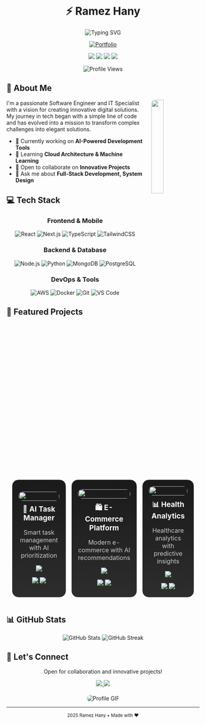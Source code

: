<div align="center">
  
# ⚡️ Ramez Hany

<p align="center">
  <img src="https://readme-typing-svg.demolab.com?font=Fira+Code&weight=600&size=22&pause=1000&color=6AD600&center=true&vCenter=true&random=false&width=435&lines=Software+Engineer;IT+Infrastructure+Specialist;Full-Stack+Developer;Tech+Innovator" alt="Typing SVG" />
</p>

[![Portfolio](https://img.shields.io/badge/Portfolio-Visit_My_Digital_Space-00C853?style=for-the-badge&logo=google-chrome&logoColor=white)](https://ramezhany.online/)

<p align="center">
  <a href="https://www.linkedin.com/in/rramezhany" target="_blank"><img src="https://img.shields.io/badge/LinkedIn-Connect-0A66C2?style=for-the-badge&logo=linkedin&logoColor=white"/></a>
  <a href="https://twitter.com/rramezhany" target="_blank"><img src="https://img.shields.io/badge/X_(Twitter)-Follow-000000?style=for-the-badge&logo=x&logoColor=white"/></a>
  <a href="https://www.instagram.com/rramez.hany" target="_blank"><img src="https://img.shields.io/badge/Instagram-Follow-E4405F?style=for-the-badge&logo=instagram&logoColor=white"/></a>
  <a href="https://www.facebook.com/ramezhany.online" target="_blank"><img src="https://img.shields.io/badge/Facebook-Connect-1877F2?style=for-the-badge&logo=facebook&logoColor=white"/></a>
</p>

<img src="https://komarev.com/ghpvc/?username=RamezHany&label=Profile%20Views&color=0e75b6&style=flat" alt="Profile Views" />

</div>

## 🚀 About Me

<img src="https://github.com/RamezHany/RamezHany/blob/main/profile-img.png" align="right" width="25%" style="margin-left: 20px; border-radius: 10px;"/>

I'm a passionate Software Engineer and IT Specialist with a vision for creating innovative digital solutions. My journey in tech began with a simple line of code and has evolved into a mission to transform complex challenges into elegant solutions.

- 🔭 Currently working on **AI-Powered Development Tools**
- 🌱 Learning **Cloud Architecture & Machine Learning**
- 👯 Open to collaborate on **Innovative Projects**
- 💬 Ask me about **Full-Stack Development, System Design**

## 💻 Tech Stack

<div align="center">

### Frontend & Mobile
![React](https://img.shields.io/badge/React-20232A?style=for-the-badge&logo=react&logoColor=61DAFB)
![Next.js](https://img.shields.io/badge/Next.js-000000?style=for-the-badge&logo=next.js&logoColor=white)
![TypeScript](https://img.shields.io/badge/TypeScript-007ACC?style=for-the-badge&logo=typescript&logoColor=white)
![TailwindCSS](https://img.shields.io/badge/Tailwind_CSS-38B2AC?style=for-the-badge&logo=tailwind-css&logoColor=white)

### Backend & Database
![Node.js](https://img.shields.io/badge/Node.js-339933?style=for-the-badge&logo=node.js&logoColor=white)
![Python](https://img.shields.io/badge/Python-3776AB?style=for-the-badge&logo=python&logoColor=white)
![MongoDB](https://img.shields.io/badge/MongoDB-47A248?style=for-the-badge&logo=mongodb&logoColor=white)
![PostgreSQL](https://img.shields.io/badge/PostgreSQL-316192?style=for-the-badge&logo=postgresql&logoColor=white)

### DevOps & Tools
![AWS](https://img.shields.io/badge/AWS-232F3E?style=for-the-badge&logo=amazon-aws&logoColor=white)
![Docker](https://img.shields.io/badge/Docker-2496ED?style=for-the-badge&logo=docker&logoColor=white)
![Git](https://img.shields.io/badge/Git-F05032?style=for-the-badge&logo=git&logoColor=white)
![VS Code](https://img.shields.io/badge/VS_Code-007ACC?style=for-the-badge&logo=visual-studio-code&logoColor=white)

</div>

## 🌟 Featured Projects

<div align="center">
  <table style="border-collapse: separate; border-spacing: 15px;">
    <tr>
      <td width="33%" align="center" style="background: linear-gradient(180deg, #1a1a1a 0%, #2d2d2d 100%); border-radius: 16px; padding: 16px; border: 1px solid #333;">
        <img src="https://cdn.dribbble.com/userupload/10591657/file/original-0c14503d27301610af7ac47624197c5f.png?resize=752x" alt="Project 1" width="100%" style="border-radius: 10px;">
        <h3 style="color: #fff; margin: 10px 0;">🤖 AI Task Manager</h3>
        <p style="color: #ccc; min-height: 60px;">Smart task management with AI prioritization</p>
        <div style="display: flex; gap: 10px; justify-content: center; margin: 15px 0;">
          <a href="#" target="_blank">
            <img src="https://img.shields.io/badge/Demo-FF3E00?style=for-the-badge&logo=github&logoColor=white"/>
          </a>
        </div>
        <div style="margin-top: 10px;">
          <img src="https://img.shields.io/badge/React-61DAFB?style=flat-square&logo=react&logoColor=black"/>
          <img src="https://img.shields.io/badge/Node.js-339933?style=flat-square&logo=node.js&logoColor=white"/>
        </div>
      </td>
      <td width="33%" align="center" style="background: linear-gradient(180deg, #1a1a1a 0%, #2d2d2d 100%); border-radius: 16px; padding: 16px; border: 1px solid #333;">
        <img src="https://cdn.dribbble.com/userupload/10591658/file/original-e911d9c3895c61c3db23f8e56c9b7293.png?resize=752x" alt="Project 2" width="100%" style="border-radius: 10px;">
        <h3 style="color: #fff; margin: 10px 0;">🛍️ E-Commerce Platform</h3>
        <p style="color: #ccc; min-height: 60px;">Modern e-commerce with AI recommendations</p>
        <div style="display: flex; gap: 10px; justify-content: center; margin: 15px 0;">
          <a href="#" target="_blank">
            <img src="https://img.shields.io/badge/Live-4CAF50?style=for-the-badge&logo=web&logoColor=white"/>
          </a>
        </div>
        <div style="margin-top: 10px;">
          <img src="https://img.shields.io/badge/Next.js-000000?style=flat-square&logo=next.js&logoColor=white"/>
          <img src="https://img.shields.io/badge/AWS-232F3E?style=flat-square&logo=amazon-aws&logoColor=white"/>
        </div>
      </td>
      <td width="33%" align="center" style="background: linear-gradient(180deg, #1a1a1a 0%, #2d2d2d 100%); border-radius: 16px; padding: 16px; border: 1px solid #333;">
        <img src="https://cdn.dribbble.com/userupload/10591659/file/original-5f2f8c89e661e9f67c062d24d0a4b5e8.png?resize=752x" alt="Project 3" width="100%" style="border-radius: 10px;">
        <h3 style="color: #fff; margin: 10px 0;">📊 Health Analytics</h3>
        <p style="color: #ccc; min-height: 60px;">Healthcare analytics with predictive insights</p>
        <div style="display: flex; gap: 10px; justify-content: center; margin: 15px 0;">
          <a href="#" target="_blank">
            <img src="https://img.shields.io/badge/View-2196F3?style=for-the-badge&logo=notion&logoColor=white"/>
          </a>
        </div>
        <div style="margin-top: 10px;">
          <img src="https://img.shields.io/badge/Python-3776AB?style=flat-square&logo=python&logoColor=white"/>
          <img src="https://img.shields.io/badge/TensorFlow-FF6F00?style=flat-square&logo=tensorflow&logoColor=white"/>
        </div>
      </td>
    </tr>
  </table>
</div>

## 📊 GitHub Stats

<div align="center">
  <img src="https://github-readme-stats.vercel.app/api?username=RamezHany&show_icons=true&theme=radical&hide_border=true" alt="GitHub Stats" />
  <img src="https://github-readme-streak-stats.herokuapp.com/?user=RamezHany&theme=radical&hide_border=true" alt="GitHub Streak" />
</div>

## 🤝 Let's Connect

<div align="center">
  <p>Open for collaboration and innovative projects!</p>
  <a href="mailto:contact@ramezhany.online" target="_blank">
    <img src="https://img.shields.io/badge/Email_Me-D14836?style=for-the-badge&logo=gmail&logoColor=white"/>
  </a>
  <a href="https://calendly.com/ramezhany" target="_blank">
    <img src="https://img.shields.io/badge/Schedule_Meeting-4285F4?style=for-the-badge&logo=google-calendar&logoColor=white"/>
  </a>
</div>

<div align="center">
  <img src="https://github.com/RamezHany/RamezHany/blob/main/ss.gif" alt="Profile GIF" style="max-width: 100%; height: auto; border-radius: 10px; margin-top: 20px;"/>
</div>

---

<div align="center">
  <sub> 2025 Ramez Hany • Made with ❤️</sub>
</div>
